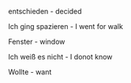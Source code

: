 entschieden - decided

Ich ging spazieren - I went for walk

Fenster - window

Ich weiß es nicht - I donot know

Wollte - want


